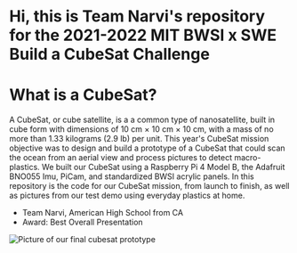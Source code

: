 # Hi, this is Team Narvi's repository for the 2021-2022 MIT BWSI x SWE Build a CubeSat Challenge

# What is a CubeSat? 
A CubeSat, or cube satellite, is a  a common type of nanosatellite, built in cube form with dimensions of 10 cm × 10 cm × 10 cm, 
with a mass of no more than 1.33 kilograms (2.9 lb) per unit.
This year's CubeSat mission objective was to design and build a prototype of a CubeSat that could scan the ocean from an aerial view and process pictures to detect macro-plastics.
We built our CubeSat using a Raspberry Pi 4 Model B, the Adafruit BNO055 Imu, PiCam, and standardized BWSI acrylic panels. In this repository is the code for our CubeSat mission, from launch to finish, 
as well as pictures from our test demo using everyday plastics at home. 

- Team Narvi, American High School from CA
- Award: Best Overall Presentation

![Picture of our final cubesat prototype](blob/main/cubesat_picture.jpg?raw=true "Our cubesat!")

